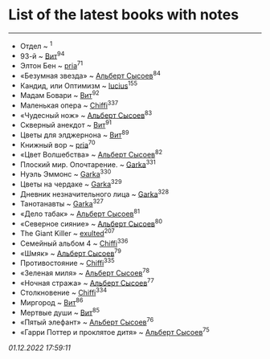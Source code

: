 # List of the latest books with notes
---

* Отдел ~ [](users/100/100447278595804083446-google)<sup>1</sup>
* 93-й ~ [Вит](users/300/300273923-vkontakte)<sup>94</sup>
* Элтон Бен ~ [pria](users/128/128917939-vkontakte)<sup>71</sup>
* «Безумная звезда» ~ [Альберт Сысоев](users/474/47446642-vkontakte)<sup>84</sup>
* Кандид, или Оптимизм ~ [lucius](users/838/83820536-yandex)<sup>155</sup>
* Мадам Бовари ~ [Вит](users/300/300273923-vkontakte)<sup>92</sup>
* Маленькая опера ~ [Chiffi](users/105/105831994080785626680-google)<sup>337</sup>
* «Чудесный нож» ~ [Альберт Сысоев](users/474/47446642-vkontakte)<sup>83</sup>
* Скверный анекдот ~ [Вит](users/300/300273923-vkontakte)<sup>91</sup>
* Цветы для элджернона ~ [Вит](users/300/300273923-vkontakte)<sup>89</sup>
* Книжный вор ~ [pria](users/128/128917939-vkontakte)<sup>70</sup>
* «Цвет Волшебства» ~ [Альберт Сысоев](users/474/47446642-vkontakte)<sup>82</sup>
* Плоский мир. Опочтарение. ~ [Garka](users/115/115753719718250012620-google)<sup>331</sup>
* Нуэль Эммонс ~ [Garka](users/115/115753719718250012620-google)<sup>330</sup>
* Цветы на чердаке ~ [Garka](users/115/115753719718250012620-google)<sup>329</sup>
* Дневник незначительного лица ~ [Garka](users/115/115753719718250012620-google)<sup>328</sup>
* Танотанавты ~ [Garka](users/115/115753719718250012620-google)<sup>327</sup>
* «Дело табак» ~ [Альберт Сысоев](users/474/47446642-vkontakte)<sup>81</sup>
* «Северное сияние» ~ [Альберт Сысоев](users/474/47446642-vkontakte)<sup>80</sup>
* The Giant Killer ~ [exulted](users/100/100599204551896265722-google)<sup>207</sup>
* Семейный альбом 4 ~ [Chiffi](users/105/105831994080785626680-google)<sup>336</sup>
* «Шмяк» ~ [Альберт Сысоев](users/474/47446642-vkontakte)<sup>79</sup>
* Противостояние ~ [Chiffi](users/105/105831994080785626680-google)<sup>335</sup>
* «Зеленая миля» ~ [Альберт Сысоев](users/474/47446642-vkontakte)<sup>78</sup>
* «Ночная стража» ~ [Альберт Сысоев](users/474/47446642-vkontakte)<sup>77</sup>
* Столкновение ~ [Chiffi](users/105/105831994080785626680-google)<sup>334</sup>
* Миргород ~ [Вит](users/300/300273923-vkontakte)<sup>86</sup>
* Мертвые души ~ [Вит](users/300/300273923-vkontakte)<sup>85</sup>
* «Пятый элефант» ~ [Альберт Сысоев](users/474/47446642-vkontakte)<sup>76</sup>
* «Гарри Поттер и проклятое дитя» ~ [Альберт Сысоев](users/474/47446642-vkontakte)<sup>75</sup>


_01.12.2022 17:59:11_

